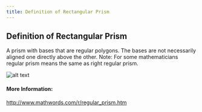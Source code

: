 ```yaml
---
title: Definition of Rectangular Prism
---
```

## Definition of Rectangular Prism

A prism with bases that are regular polygons. The bases are not necessarily aligned one directly above the other. Note: For some mathematicians regular prism means the same as right regular prism.

![alt text](http://www.mathwords.com/r/r_assets/r71.gif "Logo Title Text 1")



<!-- The article goes here, in GitHub-flavored Markdown. Feel free to add YouTube videos, images, and CodePen/JSBin embeds  -->

#### More Information:
<!-- Please add any articles you think might be helpful to read before writing the article -->
http://www.mathwords.com/r/regular_prism.htm

